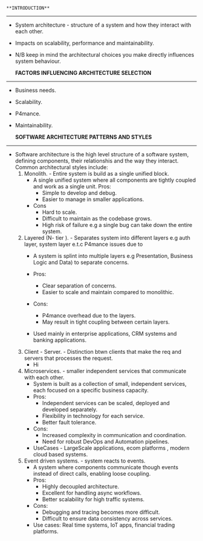     **INTRODUCTION**

---



* System architecture - structure of a system and how they interact with each other.
* Impacts on scalability, performance and maintainability.
* N/B keep in mind the architectural choices you make directly influences system behaviour.

    **FACTORS INFLUENCING ARCHITECTURE SELECTION**

***

* Business needs.
* Scalability.
* P4mance.
* Maintainability.

    **SOFTWARE ARCHITECTURE PATTERNS AND STYLES**

---



* Software architecture is the high level structure of a software system, defining components, their relationshis and the way they interact.
  Common architectural styles include:
  1. Monolith. - Entire system is build as a single unified block.
     * A single unified system where all components are tightly coupled and work as a single unit.
       Pros:
       * Simple to develop and debug.
       * Easier to manage in smaller applications.
     * Cons
       * Hard to scale.
       * Difficult to maintain as the codebase grows.
       * High risk of failure e.g a single bug can take down the entire system.
  2. Layered (N- tier ). - Separates system into different layers e.g auth layer, system layer e.t.c  P4mance issues due to
     * A system is splint into multiple layers e.g Presentation, Business Logic and Data) to separate concerns.
     * Pros:

       * Clear separation of concerns.
       * Easier to scale and maintain compared to monolithic.
     * Cons:

       * P4mance overhead due to the layers.
       * May result in tight coupling between certain layers.
     * Used mainly in enterprise applications, CRM systems and banking applications.
  3. Client - Server. - Distinction btwn clients that make the req and servers that processes the request.
     * Hi
  4. Microservices. - smaller independent services that communicate with each other.
     * System is built as a collection of small, independent services, each focused on a specific business capacity.
     * Pros:
       * Independent services can be scaled, deployed and developed separately.
       * Flexibility in technology for each service.
       * Better fault tolerance.
     * Cons:
       * Increased complexity in communication and coordination.
       * Need for robust DevOps and Automation pipelines.
     * UseCases - LargeScale applications, ecom platforms , modern cloud based systems.
  5. Event driven systems. - system reacts to events.
     * A system where components communicate though events instead of direct calls, enabling loose coupling.
     * Pros:
       * Highly decoupled architecture.
       * Excellent for handling async workflows.
       * Better scalability for high traffic systems.
     * Cons:
       * Debugging and tracing becomes more difficult.
       * Difficult to ensure data consistency across services.
     * Use cases: Real time systems, IoT apps, financial trading platforms.
